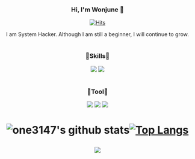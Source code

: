 <div align="center">

### Hi, I'm Wonjune 👋
[![Hits](https://hits.seeyoufarm.com/api/count/incr/badge.svg?url=https%3A%2F%2Fgithub.com%2Fone3147&count_bg=%2379C83D&title_bg=%23555555&icon=&icon_color=%23E7E7E7&title=hits&edge_flat=false)](https://hits.seeyoufarm.com)

I am System Hacker.
Although I am still a beginner, 
I will continue to grow.
<h1>

### 🔹Skills🔹

<img src="https://img.shields.io/badge/Python-3776AB?style=yellow&logo=Python&logoColor=white">
<img src="https://img.shields.io/badge/C/C++-A8B9CC?style=yellow&logo=C&logoColor=white"/>


<h1>

### 🔹Tool🔹
  
<img src="https://img.shields.io/badge/Kali Linux-FCC624?style=yellow&logo=Kali linux&logoColor=white">
<img src="https://img.shields.io/badge/Linux-FCC624?style=yellow&logo=linux&logoColor=white">
<img src="https://img.shields.io/badge/VMware-607078?style=yellow&logo=VMware&logoColor=white">
  
<h1>

<h1>
  
![one3147's github stats](https://github-readme-stats.vercel.app/api?username=one3147&show_icons=true)[![Top Langs](https://github-readme-stats.vercel.app/api/top-langs/?username=one3147&layout=compact)](https://github.com/anuraghazra/github-readme-stats)
<p><a href="http://mazassumnida.wtf/api/v2/generate_badge?boj=dwj0306">
<img src="http://mazassumnida.wtf/api/mini/generate_badge?boj=dwj0306"/></a></p>

